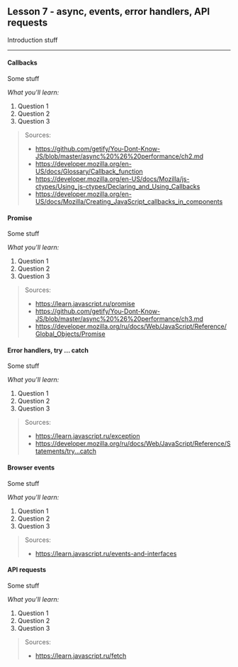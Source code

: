 
Lesson 7 - async, events, error handlers, API requests
------------------------------------------------------------


Introduction stuff

----------

#### <i class="icon-star"></i> Callbacks
Some stuff

*What you'll learn:*

 1. Question 1
 2. Question 2
 3. Question 3
 	
> Sources:
> - https://github.com/getify/You-Dont-Know-JS/blob/master/async%20%26%20performance/ch2.md
> - https://developer.mozilla.org/en-US/docs/Glossary/Callback_function
> - https://developer.mozilla.org/en-US/docs/Mozilla/js-ctypes/Using_js-ctypes/Declaring_and_Using_Callbacks
> - https://developer.mozilla.org/en-US/docs/Mozilla/Creating_JavaScript_callbacks_in_components

#### <i class="icon-star"></i> Promise
Some stuff

*What you'll learn:*

 1. Question 1
 2. Question 2
 3. Question 3

> Sources:
> - https://learn.javascript.ru/promise
> - https://github.com/getify/You-Dont-Know-JS/blob/master/async%20%26%20performance/ch3.md
> - https://developer.mozilla.org/ru/docs/Web/JavaScript/Reference/Global_Objects/Promise

#### <i class="icon-star"></i> Error handlers, try … catch
Some stuff

*What you'll learn:*

 1. Question 1
 2. Question 2
 3. Question 3

> Sources:
> - https://learn.javascript.ru/exception
> - https://developer.mozilla.org/ru/docs/Web/JavaScript/Reference/Statements/try...catch



#### <i class="icon-star"></i> Browser events
Some stuff

*What you'll learn:*

 1. Question 1
 2. Question 2
 3. Question 3

> Sources:
> - https://learn.javascript.ru/events-and-interfaces


#### <i class="icon-star"></i> API requests
Some stuff

*What you'll learn:*

 1. Question 1
 2. Question 2
 3. Question 3

> Sources:
> - https://learn.javascript.ru/fetch



